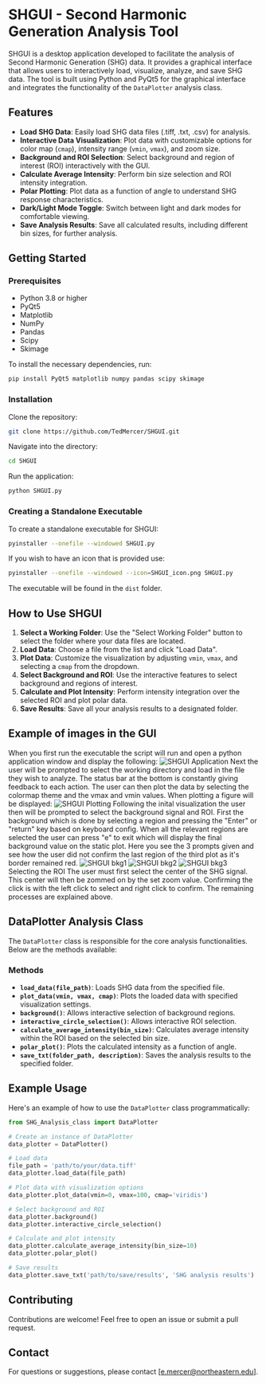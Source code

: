 # SHGUI - Second Harmonic Generation Analysis Tool

SHGUI is a desktop application developed to facilitate the analysis of Second Harmonic Generation (SHG) data. It provides a graphical interface that allows users to interactively load, visualize, analyze, and save SHG data. The tool is built using Python and PyQt5 for the graphical interface and integrates the functionality of the `DataPlotter` analysis class.

## Features
- **Load SHG Data**: Easily load SHG data files (.tiff, .txt, .csv) for analysis.
- **Interactive Data Visualization**: Plot data with customizable options for color map (`cmap`), intensity range (`vmin`, `vmax`), and zoom size.
- **Background and ROI Selection**: Select background and region of interest (ROI) interactively with the GUI.
- **Calculate Average Intensity**: Perform bin size selection and ROI intensity integration.
- **Polar Plotting**: Plot data as a function of angle to understand SHG response characteristics.
- **Dark/Light Mode Toggle**: Switch between light and dark modes for comfortable viewing.
- **Save Analysis Results**: Save all calculated results, including different bin sizes, for further analysis.

## Getting Started

### Prerequisites
- Python 3.8 or higher
- PyQt5
- Matplotlib
- NumPy
- Pandas
- Scipy
- Skimage

To install the necessary dependencies, run:
```sh
pip install PyQt5 matplotlib numpy pandas scipy skimage
```

### Installation
Clone the repository:
```sh
git clone https://github.com/TedMercer/SHGUI.git
```
Navigate into the directory:
```sh
cd SHGUI
```
Run the application:
```sh
python SHGUI.py
```

### Creating a Standalone Executable
To create a standalone executable for SHGUI:
```sh
pyinstaller --onefile --windowed SHGUI.py
```
If you wish to have an icon that is provided use:
```sh
pyinstaller --onefile --windowed --icon=SHGUI_icon.png SHGUI.py
```
The executable will be found in the `dist` folder.

## How to Use SHGUI
1. **Select a Working Folder**: Use the "Select Working Folder" button to select the folder where your data files are located.
2. **Load Data**: Choose a file from the list and click "Load Data".
3. **Plot Data**: Customize the visualization by adjusting `vmin`, `vmax`, and selecting a `cmap` from the dropdown.
4. **Select Background and ROI**: Use the interactive features to select background and regions of interest.
5. **Calculate and Plot Intensity**: Perform intensity integration over the selected ROI and plot polar data.
6. **Save Results**: Save all your analysis results to a designated folder.

## Example of images in the GUI
When you first run the executable the script will run and open a python application window and display the following:
![SHGUI Application](Images/image1.png)
Next the user will be prompted to select the working directory and load in the file they wish to analyze. The status bar at the bottom is constantly giving feedback to each action. The user can then plot the data by selecting the colormap theme and the vmax and vmin values. When plotting a figure will be displayed:
![SHGUI Plotting](Images/image2.png)
Following the inital visualization the user then will be prompted to select the background signal and ROI. First the background which is done by selecting a region and pressing the "Enter" or "return" key based on keyboard config. When all the relevant regions are selected the user can press "e" to exit which will display the final background value on the static plot. Here you see the 3 prompts given and see how the user did not confirm the last region of the third plot as it's border remained red. 
![SHGUI bkg1](Images/image3.png)
![SHGUI bkg2](Images/image4.png)
![SHGUI bkg3](Images/image5.png)
Selecting the ROI The user must first select the center of the SHG signal. This center will then be zommed on by the set zoom value. Confirming the click is with the left click to select and right click to confirm. The remaining processes are explained above.


## DataPlotter Analysis Class
The `DataPlotter` class is responsible for the core analysis functionalities. Below are the methods available:

### Methods
- **`load_data(file_path)`**: Loads SHG data from the specified file.
- **`plot_data(vmin, vmax, cmap)`**: Plots the loaded data with specified visualization settings.
- **`background()`**: Allows interactive selection of background regions.
- **`interactive_circle_selection()`**: Allows interactive ROI selection.
- **`calculate_average_intensity(bin_size)`**: Calculates average intensity within the ROI based on the selected bin size.
- **`polar_plot()`**: Plots the calculated intensity as a function of angle.
- **`save_txt(folder_path, description)`**: Saves the analysis results to the specified folder.

## Example Usage
Here's an example of how to use the `DataPlotter` class programmatically:
```python
from SHG_Analysis_class import DataPlotter

# Create an instance of DataPlotter
data_plotter = DataPlotter()

# Load data
file_path = 'path/to/your/data.tiff'
data_plotter.load_data(file_path)

# Plot data with visualization options
data_plotter.plot_data(vmin=0, vmax=100, cmap='viridis')

# Select background and ROI
data_plotter.background()
data_plotter.interactive_circle_selection()

# Calculate and plot intensity
data_plotter.calculate_average_intensity(bin_size=10)
data_plotter.polar_plot()

# Save results
data_plotter.save_txt('path/to/save/results', 'SHG analysis results')
```

## Contributing
Contributions are welcome! Feel free to open an issue or submit a pull request.

## Contact
For questions or suggestions, please contact [e.mercer@northeastern.edu].